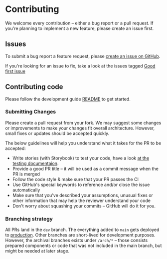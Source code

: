 # Contributing

We welcome every contribution – either a bug report or a pull request. If you're planning to implement a new feature, please create an issue first.

## Issues

To submit a bug report a feature request, please [create an issue on GitHub](https://github.com/Joystream/pioneer/issues/new/choose).

If you're looking for an issue to fix, take a look at the issues tagged [Good first issue](https://github.com/Joystream/pioneer/labels/good%20first%20issue)

## Contributing code

Please follow the development guide [README](docs/README.md) to get started.

### Submitting Changes

Please create a pull request from your fork. We may suggest some changes or improvements to make your changes fit overall architecture. However, small fixes or updates should be accepted quickly.

The below guidelines will help you understand what it takes for the PR to be accepted:

- Write stories (with Storybook) to test your code, have a look [at the testing documentaion](docs/tests.md).
- Provide a good PR title – it will be used as a commit message when the PR is merged
- Follow the code style & make sure that your PR passes the CI
- Use GitHub's special keywords to reference and/or close the issue automatically
- Make sure that you've described your assumptions, unusual fixes or other information that may help the reviewer understand your code
- Don't worry about squashing your commits – GitHub will do it for you.

### Branching strategy

All PRs land in the `dev` branch. The everything added to `main` gets deployed to [production](https://pioneerapp.xyz). Other branches are short-lived for development purposes. However, the archival branches exists under `/arch/*` – those consists prepared components or code that was not included in the main branch, but might be needed at later stage.
